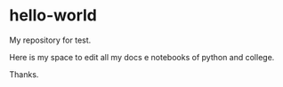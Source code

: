 # hello-world
My repository for test.

Here is my space to edit all my docs e notebooks of python and college.

Thanks.
